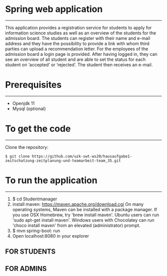 # Spring web application
-------------------------
This application provides a registration service for students to apply for information science studies as well as an overview of the students for the admission board. The students can register with their name and e-mail address and they have the possibility to provide a link with whom third parties can upload a recommendation letter. For the employees of the admission board a login page is provided. After having logged in, they can see an overview of all student and are able to set the status for each student on ‘accepted’ or ‘rejected’. The student then receives an e-mail.

# Prerequisites
----------------
- Openjdk 11
- Mysql (optional)

# To get the code
------------------
Clone the repository:

    $ git clone https://github.com/uzk-swt-ws20/hausaufgabe1-zeitschatzung-zeitplanung-und-teamarbeit-team_35.git

# To run the application
-------------------------
1.  $ cd Studentmanager
2. install maven: https://maven.apache.org/download.cgi
    On many operating systems, Maven can be installed with a package manager. If you use OSX Homebrew, try 'brew install maven'. Ubuntu users can run 'sudo apt-get install maven'. Windows users with Chocolatey can run 'choco install maven' from an elevated (administrator) prompt.
3.  $ mvn spring-boot: run
4. Open localhost:8080 in your explorer

FOR STUDENTS
-------------

FOR ADMINS
-----------

